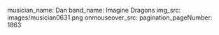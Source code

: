 musician_name: Dan
band_name: Imagine Dragons
img_src: images/musician0631.png
onmouseover_src: 
pagination_pageNumber: 1863